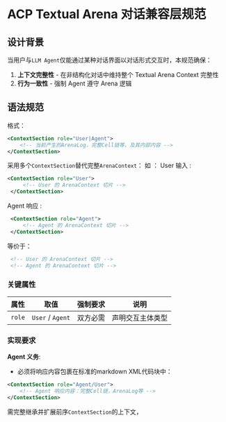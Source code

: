 # ACP Textual Arena 对话兼容层规范  
## 设计背景  
当用户与`LLM Agent`仅能通过某种对话界面以对话形式交互时，本规范确保：  
1. **上下文完整性** - 在非结构化对话中维持整个 Textual Arena Context 完整性
2. **行为一致性** - 强制 Agent 遵守 Arena 逻辑

## 语法规范  
格式：
```xml
<ContextSection role="User|Agent">
    <!-- 当前产生的ArenaLog，完整Cell链等，及其内部内容 -->
</ContextSection>
```

采用多个`ContextSection`替代完整`ArenaContext`：
如 ：
User 输入 :
```xml
<ContextSection role="User">
	 <!-- User 的 ArenaContext 切片 -->
 </ContextSection>
 ```
 
Agent 响应 : 
```xml
 <ContextSection role="Agent">
	 <!-- Agent 的 ArenaContext 切片 -->
 </ContextSection>
```

等价于：

```xml
 <!-- User 的 ArenaContext 切片 -->
 <!-- Agent 的 ArenaContext 切片 -->
```


### 关键属性  
| 属性     | 取值               | 强制要求         | 说明                                        |
| ------ | ---------------- | ------------ | ----------------------------------------- |
| `role` | `User` / `Agent` | 双方必需         | 声明交互主体类型                                  |

### 实现要求  
**Agent 义务**:
   - 必须将响应内容包裹在标准的markdown XML代码块中：  
   
 ```xml
 <ContextSection role="Agent/User">
	 <!-- Agent 响应内容：完整Cell链，ArenaLog等 -->
 </ContextSection>
 ```

需完整继承并扩展前序`ContextSection`的上下文，